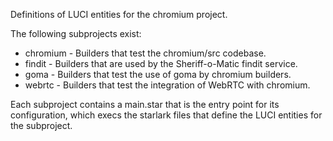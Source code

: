 Definitions of LUCI entities for the chromium project.

The following subprojects exist:

* chromium - Builders that test the chromium/src codebase.
* findit - Builders that are used by the Sheriff-o-Matic findit service.
* goma - Builders that test the use of goma by chromium builders.
* webrtc - Builders that test the integration of WebRTC with chromium.

Each subproject contains a main.star that is the entry point for its
configuration, which execs the starlark files that define the LUCI entities for
the subproject.
